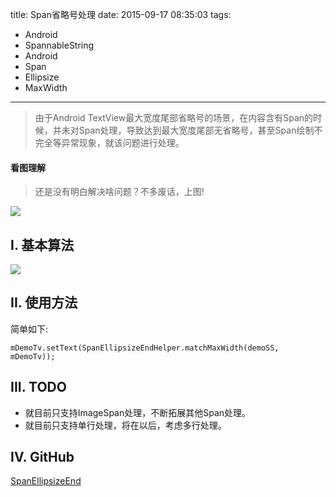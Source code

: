 title: Span省略号处理
date: 2015-09-17 08:35:03
tags:
- Android
- SpannableString
- Android
- Span
- Ellipsize
- MaxWidth

---

> 由于Android TextView最大宽度尾部省略号的场景，在内容含有Span的时候，并未对Span处理，导致达到最大宽度尾部无省略号，甚至Span绘制不完全等异常现象，就该问题进行处理。

<!-- more -->

#### 看图理解

> 还是没有明白解决啥问题？不多废话，上图!

![](https://raw.githubusercontent.com/Jacksgong/SpanEllipsizeEnd/master/imgs/demo.jpg)

## I. 基本算法

![](https://raw.githubusercontent.com/Jacksgong/SpanEllipsizeEnd/master/imgs/algorithm.jpg)

## II. 使用方法

简单如下:

```
mDemoTv.setText(SpanEllipsizeEndHelper.matchMaxWidth(demoSS, mDemoTv));
```

## III. TODO

- 就目前只支持ImageSpan处理，不断拓展其他Span处理。
- 就目前只支持单行处理，将在以后，考虑多行处理。

## IV. GitHub

[SpanEllipsizeEnd](https://github.com/Jacksgong/SpanEllipsizeEnd)
